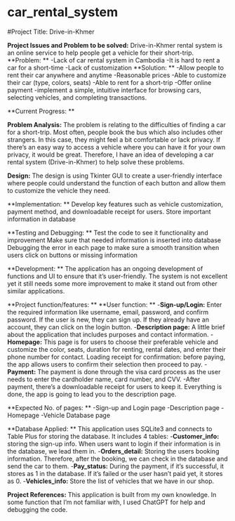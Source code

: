 # car_rental_system

#Project Title: Drive-in-Khmer
 
**Project Issues and Problem to be solved:** Drive-in-Khmer rental system is an online service to help people get a vehicle for their short-trip. 
**Problem:  **
-Lack of car rental system in Cambodia 
-It is hard to rent a car for a short-time
-Lack of customization 
**Solution: **
-Allow people to rent their car anywhere and anytime
-Reasonable prices
-Able to customize their car (type, colors, seats)
-Able to rent for a short-trip
-Offer online payment
-implement a simple, intuitive interface for browsing cars, selecting vehicles, and completing transactions.

**Current Progress: **

**Problem Analysis:** The problem is relating to the difficulties of finding a car for a short-trip. Most often, people book the bus which also includes other strangers. In this case, they might feel a bit comfortable or lack privacy. If there’s an easy way to access a vehicle where you can have it for your own privacy, it would be great. Therefore, I have an idea of developing a car rental system (Drive-in-Khmer) to help solve these problems. 

**Design:** The design is using Tkinter GUI to create a user-friendly interface where people could understand the function of each button and allow them to customize the vehicle they need. 

**Implementation: **
Develop key features such as vehicle customization, payment method, and downloadable receipt for users. 
Store important information in database

**Testing and Debugging: **
Test the code to see it functionality and improvement
Make sure that needed information is inserted into database 
Debugging the error in each page to make sure a smooth transition when users click on buttons or missing information

**Development: **
The application has an ongoing development of functions and UI to ensure that  it’s user-friendly. The system is not excellent yet it still needs some more improvement to make it stand out from other similar applications. 

**Project function/features: **
**User function: **
-**Sign-up/Login:** Enter the required information like username, email, password, and confirm password. If the user is new, they can sign up. If they already have an account, they can click on the login button. 
-**Description page:** A little brief about the application that includes purposes and contact information. 
-**Homepage:** This page is for users to choose their preferable vehicle and customize the color, seats, duration for renting, rental dates, and enter their phone number for contact. 
Loading receipt for confirmation: before paying, the app allows users to confirm their selection then proceed to pay. 
-**Payment:** The payment is done through the visa card process as the user needs to enter the cardholder name, card number, and CVV. 
-After payment, there’s a downloadable receipt for users to keep it. Everything is done, the app is going to lead you to the description page. 
	
**Expected No. of pages: **
-Sign-up and Login page
-Description page
-Homepage
-Vehicle Database page 

**Database Applied: **
	This application uses SQLite3 and connects to Table Plus for storing the database.
	It includes 4 tables: 
-**Customer_info:** storing the sign-up info. When users want to login if their information is in the database, we lead them in.
-**Orders_detail:** Storing the users booking information. Therefore, after the booking, we can check in the database and send the car to them. 
-**Pay_status:** During the payment, if it’s successful, it stores as 1 in the database. If it’s failed or the user hasn’t paid yet, it stores as 0. 
-**Vehicles_info:** Store the list of vehicles that we have in our shop. 

**Project References:** This application is built from my own knowledge. In some function that I’m not familiar with, I used ChatGPT for help and debugging the code. 

